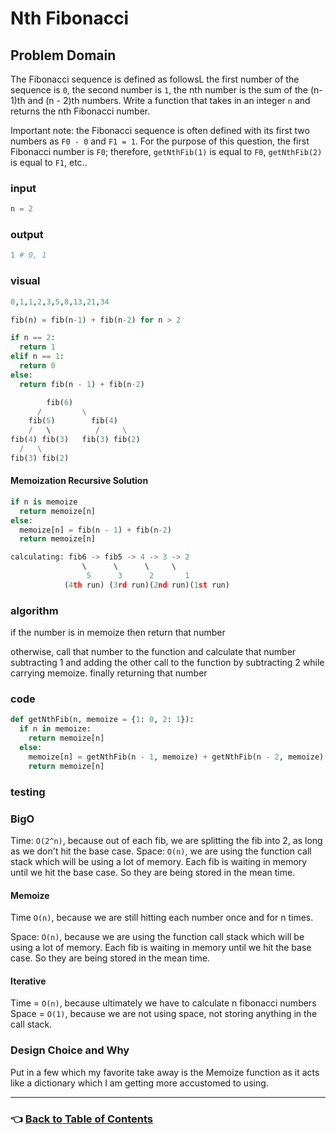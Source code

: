 # Nth Fibonacci

## Problem Domain

The Fibonacci sequence is defined as followsL the first number of the sequence is `0`, the second number is `1`, the nth number is the sum of the (n-1)th and (n - 2)th numbers. Write a function that takes in an integer `n` and returns the nth Fibonacci number.

Important note: the Fibonacci sequence is often defined with its first two numbers as `F0 - 0` and `F1 = 1`. For the purpose of this question, the first Fibonacci number is `F0`; therefore, `getNthFib(1)` is equal to `F0`, `getNthFib(2)` is equal to `F1`, etc..

### **input**

```python
n = 2
```

### **output**

```python
1 # 0, 1
```

### **visual**

```python
0,1,1,2,3,5,8,13,21,34

fib(n) = fib(n-1) + fib(n-2) for n > 2

if n == 2:
  return 1
elif n == 1:
  return 0
else:
  return fib(n - 1) + fib(n-2)

        fib(6)
      /         \
    fib(5)        fib(4)
    /   \          /     \
fib(4) fib(3)   fib(3) fib(2)
  /   \
fib(3) fib(2)

```

#### Memoization Recursive Solution

```python
if n is memoize
  return memoize[n]
else:
  memoize[n] = fib(n - 1) + fib(n-2)
  return memoize[n]

calculating: fib6 -> fib5 -> 4 -> 3 -> 2
                \      \      \     \  
                 5      3      2       1
            (4th run) (3rd run)(2nd run)(1st run)
```

### **algorithm**

if the number is in memoize
   then return that number

otherwise, call that number to the function and calculate that number subtracting 1 and adding the other call to the function by subtracting 2 while carrying memoize.
finally returning that number

### **code**

```python
def getNthFib(n, memoize = {1: 0, 2: 1}):
  if n in memoize:
    return memoize[n]
  else: 
    memoize[n] = getNthFib(n - 1, memoize) + getNthFib(n - 2, memoize)
    return memoize[n]
```

### **testing**

### **BigO**

Time: `O(2^n)`, because out of each fib, we are splitting the fib into 2, as long as we don't hit the base case.
Space: `O(n)`, we are using the function call stack which will be using a lot of memory. Each fib is waiting in memory until we hit the base case. So they are being stored in the mean time.

#### Memoize

Time `O(n)`, because we are still hitting each number once and for n times.

Space: `O(n)`, because we are using the function call stack which will be using a lot of memory. Each fib is waiting in memory until we hit the base case. So they are being stored in the mean time.

#### Iterative

Time = `O(n)`, because ultimately we have to calculate n fibonacci numbers
Space = `O(1)`, because we are not using space, not storing anything in the call stack.

### **Design Choice and Why**

Put in a few which my favorite take away is the Memoize function as it acts like a dictionary which I am getting more accustomed to using.

-----

### 👈 [Back to Table of Contents](../toc.md)
